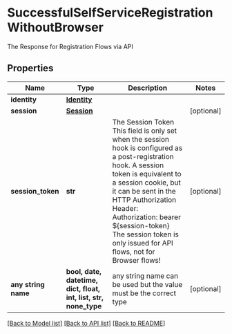 # SuccessfulSelfServiceRegistrationWithoutBrowser

The Response for Registration Flows via API

## Properties
Name | Type | Description | Notes
------------ | ------------- | ------------- | -------------
**identity** | [**Identity**](Identity.md) |  | 
**session** | [**Session**](Session.md) |  | [optional] 
**session_token** | **str** | The Session Token  This field is only set when the session hook is configured as a post-registration hook.  A session token is equivalent to a session cookie, but it can be sent in the HTTP Authorization Header:  Authorization: bearer ${session-token}  The session token is only issued for API flows, not for Browser flows! | [optional] 
**any string name** | **bool, date, datetime, dict, float, int, list, str, none_type** | any string name can be used but the value must be the correct type | [optional]

[[Back to Model list]](../README.md#documentation-for-models) [[Back to API list]](../README.md#documentation-for-api-endpoints) [[Back to README]](../README.md)


